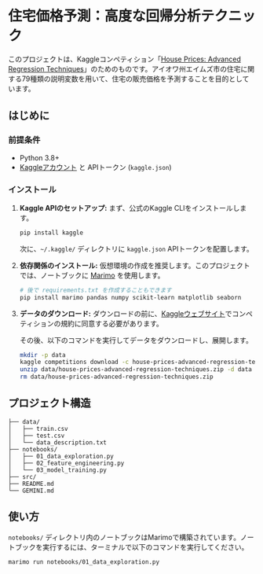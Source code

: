 # 住宅価格予測：高度な回帰分析テクニック

このプロジェクトは、Kaggleコンペティション「[House Prices: Advanced Regression Techniques](https://www.kaggle.com/c/house-prices-advanced-regression-techniques)」のためのものです。アイオワ州エイムズ市の住宅に関する79種類の説明変数を用いて、住宅の販売価格を予測することを目的としています。

## はじめに

### 前提条件

- Python 3.8+
- [Kaggleアカウント](https://www.kaggle.com/) と APIトークン (`kaggle.json`)

### インストール

1.  **Kaggle APIのセットアップ:**
    まず、公式のKaggle CLIをインストールします。
    ```bash
    pip install kaggle
    ```
    次に、`~/.kaggle/` ディレクトリに `kaggle.json` APIトークンを配置します。

2.  **依存関係のインストール:**
    仮想環境の作成を推奨します。このプロジェクトでは、ノートブックに [Marimo](https://marimo.io/) を使用します。
    ```bash
    # 後で requirements.txt を作成することもできます
    pip install marimo pandas numpy scikit-learn matplotlib seaborn
    ```

3.  **データのダウンロード:**
    ダウンロードの前に、[Kaggleウェブサイト](https://www.kaggle.com/c/house-prices-advanced-regression-techniques/rules)でコンペティションの規約に同意する必要があります。

    その後、以下のコマンドを実行してデータをダウンロードし、展開します。
    ```bash
    mkdir -p data
    kaggle competitions download -c house-prices-advanced-regression-techniques -p data
    unzip data/house-prices-advanced-regression-techniques.zip -d data
    rm data/house-prices-advanced-regression-techniques.zip
    ```

## プロジェクト構造

```
├── data/
│   ├── train.csv
│   ├── test.csv
│   └── data_description.txt
├── notebooks/
│   ├── 01_data_exploration.py
│   ├── 02_feature_engineering.py
│   └── 03_model_training.py
├── src/
├── README.md
└── GEMINI.md
```

## 使い方

`notebooks/` ディレクトリ内のノートブックはMarimoで構築されています。ノートブックを実行するには、ターミナルで以下のコマンドを実行してください。

```bash
marimo run notebooks/01_data_exploration.py
```